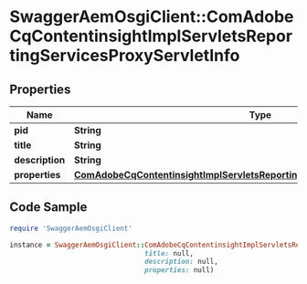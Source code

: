 # SwaggerAemOsgiClient::ComAdobeCqContentinsightImplServletsReportingServicesProxyServletInfo

## Properties

Name | Type | Description | Notes
------------ | ------------- | ------------- | -------------
**pid** | **String** |  | [optional] 
**title** | **String** |  | [optional] 
**description** | **String** |  | [optional] 
**properties** | [**ComAdobeCqContentinsightImplServletsReportingServicesProxyServletProperties**](ComAdobeCqContentinsightImplServletsReportingServicesProxyServletProperties.md) |  | [optional] 

## Code Sample

```ruby
require 'SwaggerAemOsgiClient'

instance = SwaggerAemOsgiClient::ComAdobeCqContentinsightImplServletsReportingServicesProxyServletInfo.new(pid: null,
                                 title: null,
                                 description: null,
                                 properties: null)
```


